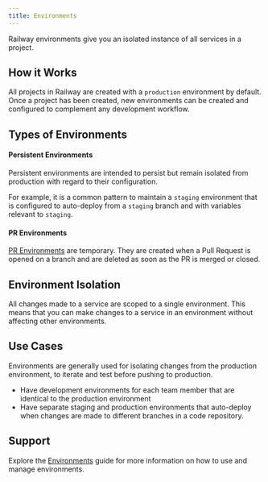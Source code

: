 ```yaml
---
title: Environments
---
```


Railway environments give you an isolated instance of all services in a project.

## How it Works

All projects in Railway are created with a `production` environment by default.  Once a project has been created, new environments can be created and configured to complement any development workflow.

## Types of Environments

#### Persistent Environments

Persistent environments are intended to persist but remain isolated from production with regard to their configuration.

For example, it is a common pattern to maintain a `staging` environment that is configured to auto-deploy from a `staging` branch and with variables relevant to `staging`.

#### PR Environments

[PR Environments](/guides/environments#enable-pr-environments) are temporary.  They are created when a Pull Request is opened on a branch and are deleted as soon as the PR is merged or closed.

## Environment Isolation

All changes made to a service are scoped to a single environment. This means that you can make changes to a service in an environment without affecting other environments.

## Use Cases

Environments are generally used for isolating changes from the production environment, to iterate and test before pushing to production.

- Have development environments for each team member that are identical to the
production environment
- Have separate staging and production environments that auto-deploy when changes are made to different branches in a code repository.

## Support

Explore the [Environments](/guides/environments) guide for more information on how to use and manage environments.